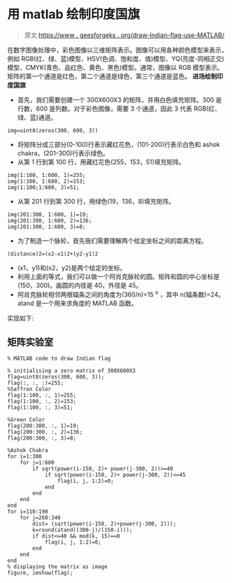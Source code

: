 # 用 matlab 绘制印度国旗

> 原文:[https://www . geesforgeks . org/draw-Indian-flag-use-MATLAB/](https://www.geeksforgeeks.org/draw-indian-flag-using-matlab/)

在数字图像处理中，彩色图像以三维矩阵表示。图像可以用各种颜色模型来表示，例如 RGB(红、绿、蓝)模型、HSV(色调、饱和度、值)模型、YQ(亮度-同相正交)模型、CMYK(青色、品红色、黄色、黑色)模型。通常，图像以 RGB 模型表示。矩阵的第一个通道是红色，第二个通道是绿色，第三个通道是蓝色。
**进场绘制印度国旗**

*   首先，我们需要创建一个 300X600X3 的矩阵，并用白色填充矩阵。300 是行数，600 是列数。对于彩色图像，需要 3 个通道，因此 3 代表 RGB(红、绿、蓝)通道。

```
img=uint8(zeros(300, 600, 3))
```

*   将矩阵分成三部分(0-100)行表示藏红花色，(101-200)行表示白色和 ashok chakra，(201-300)行表示绿色。
*   从第 1 行到第 100 行，用藏红花色(255，153，51)填充矩阵。

```
img(1:100, 1:600, 1)=255;
img(1:100, 1:600, 2)=153;
img(1:100;1:600, 3)=51;
```

*   从第 201 行到第 300 行，用绿色(19，136，8)填充矩阵。

```
img(201:300, 1:600, 1)=19;
img(201:300, 1:600, 2)=136;
img(201:300, 1:600, 3)=8;
```

*   为了制造一个脉轮，首先我们需要理解两个给定坐标之间的距离方程。

```
(distance)2=(x2-x1)2+(y2-y1)2
```

*   (x1，y1)和(x2，y2)是两个给定的坐标。
*   利用上面的等式，我们可以做一个阿肖克脉轮的圆。矩阵和圆的中心坐标是(150，300)。画圆的内径是 40，外径是 45。
*   阿肖克脉轮相邻两根辐条之间的角度为(360/n)=15 <sup>o</sup> ，其中 n(辐条数)=24。atand 是一个用来求角度的 MATLAB 函数。

实现如下:

## 矩阵实验室

```
% MATLAB code to draw Indian flag

% initialising a zero matrix of 300X600X3
flag=uint8(zeros(300, 600, 3));
flag(:, :, :)=255;
%Saffron Color
flag(1:100, :, 1)=255;
flag(1:100, :, 2)=153;
flag(1:100, :, 3)=51;

%Green Color
flag(200:300, :, 1)=19;
flag(200:300, :, 2)=136;
flag(200:300, :, 3)=8;

%Ashok Chakra
for i=1:300
    for j=1:600
        if sqrt(power(i-150, 2)+ power(j-300, 2))>=40
            if sqrt(power(i-150, 2)+ power(j-300, 2))<=45
                flag(i, j, 1:2)=0;
            end
        end
    end
end
for i=110:190
    for j=260:340
        dist= (sqrt(power(i-150, 2)+power(j-300, 2)));
        k=round(atand((300-j)/(150-i)));
        if dist<=40 && mod(k, 15)==0
            flag(i, j, 1:2)=0;
        end
    end
end
% displaying the matrix as image
figure, imshow(flag);
```